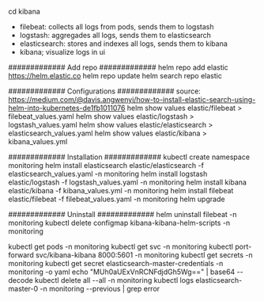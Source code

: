 
cd kibana

- filebeat: collects all logs from pods, sends them to logstash
- logstash: aggregades all logs, sends them to elasticsearch
- elasticsearch: stores and indexes all logs, sends them to kibana
- kibana; visualize logs in ui

#############
Add repo
#############
helm repo add elastic https://helm.elastic.co
helm repo update
helm search repo elastic

#############
Configurations
#############
source: https://medium.com/@davis.angwenyi/how-to-install-elastic-search-using-helm-into-kubernetes-de1fb1011076
helm show values elastic/filebeat > filebeat_values.yaml
helm show values elastic/logstash > logstash_values.yaml
helm show values elastic/elasticsearch > elasticsearch_values.yaml
helm show values elastic/kibana > kibana_values.yml

#############
Installation
#############
kubectl create namespace monitoring
helm install elasticsearch elastic/elasticsearch -f elasticsearch_values.yaml -n monitoring
helm install logstash elastic/logstash -f logstash_values.yaml -n monitoring
helm install kibana elastic/kibana -f kibana_values.yml -n monitoring
helm install filebeat elastic/filebeat -f filebeat_values.yaml -n monitoring
helm upgrade

#############
Uninstall
#############
helm uninstall filebeat -n monitoring
kubectl delete configmap kibana-kibana-helm-scripts -n monitoring

kubectl get pods -n monitoring
kubectl get svc -n monitoring
kubectl port-forward svc/kibana-kibana 8000:5601 -n monitoring
kubectl get secrets -n monitoring
kubectl get secret elasticsearch-master-credentials -n monitoring -o yaml
echo "MUh0aUExVnRCNFdjdGh5Wg==" | base64 --decode
kubectl delete all --all -n monitoring
kubectl logs elasticsearch-master-0 -n monitoring --previous | grep error


